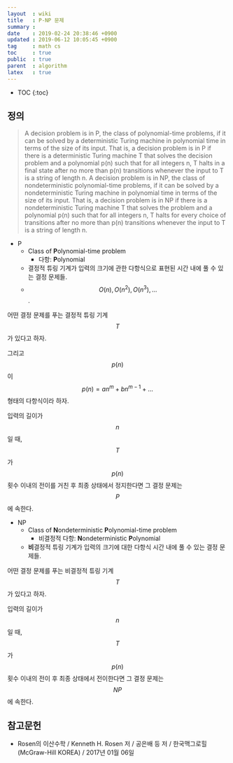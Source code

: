 ```yaml
---
layout  : wiki
title   : P-NP 문제
summary : 
date    : 2019-02-24 20:38:46 +0900
updated : 2019-06-12 10:05:45 +0900
tag     : math cs
toc     : true
public  : true
parent  : algorithm
latex   : true
---
```

* TOC
{:toc}

## 정의

> A decision problem is in P, the class of polynomial-time problems, if it can be solved by a deterministic Turing machine in polynomial time in terms of the size of its input. That is, a decision problem is in P if there is a deterministic Turing machine T that solves the decision problem and a polynomial p(n) such that for all integers n, T halts in a final state after no more than p(n) transitions whenever the input to T is a string of length n. A decision problem is in NP, the class of nondeterministic polynomial-time problems, if it can be solved by a nondeterministic Turing machine in polynomial time in terms of the size of its input. That is, a decision problem is in NP if there is a nondeterministic Turing machine T that solves the problem and a polynomial p(n) such that for all integers n, T halts for every choice of transitions after no more than p(n) transitions whenever the input to T is a string of length n.

* P
    * Class of **P**olynomial-time problem
        * 다항: **P**olynomial
    * 결정적 튜링 기계가 입력의 크기에 관한 다항식으로 표현된 시간 내에 풀 수 있는 결정 문제들.
    * $$O(n), O(n^2), O(n^3), ...$$.

어떤 결정 문제를 푸는 결정적 튜링 기계 $$T$$가 있다고 하자.

그리고 $$p(n)$$이 $$p(n) = an^m + bn^{m-1} + ...$$ 형태의 다항식이라 하자.

입력의 길이가 $$n$$일 때, $$T$$가 $$p(n)$$ 횟수 이내의 전이를 거친 후 최종 상태에서 정지한다면 그 결정 문제는 $$P$$에 속한다.

* NP
    * Class of **N**ondeterministic **P**olynomial-time problem
        * 비결정적 다항: **N**ondeterministic **P**olynomial
    * **비**결정적 튜링 기계가 입력의 크기에 대한 다항식 시간 내에 풀 수 있는 결정 문제들.

어떤 결정 문제를 푸는 비결정적 튜링 기계 $$T$$가 있다고 하자.

입력의 길이가 $$n$$일 때, $$T$$가 $$p(n)$$ 횟수 이내의 전이 후 최종 상태에서 전이한다면 그 결정 문제는 $$NP$$에 속한다.


## 참고문헌

* Rosen의 이산수학 / Kenneth H. Rosen 저 / 공은배 등 저 / 한국맥그로힐(McGraw-Hill KOREA) / 2017년 01월 06일


